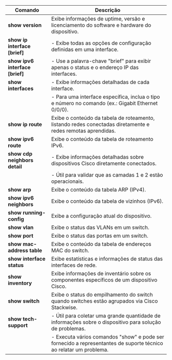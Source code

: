 | Comando                         | Descrição                                                                                                         |
| ------------------------------- | ----------------------------------------------------------------------------------------------------------------- |
| **show version**                | Exibe informações de uptime, versão e licenciamento do software e hardware do dispositivo.                        |
| **show ip interface [brief]**   | - Exibe todas as opções de configuração definidas em uma interface.                                               |
| **show ipv6 interface [brief]** | - Use a palavra-chave "brief" para exibir apenas o status e o endereço IP das interfaces.                         |
| **show interfaces**             | - Exibe informações detalhadas de cada interface.                                                                 |
|                                 | - Para uma interface específica, inclua o tipo e número no comando (ex.: Gigabit Ethernet 0/0/0).                 |
| **show ip route**               | Exibe o conteúdo da tabela de roteamento, listando redes conectadas diretamente e redes remotas aprendidas.       |
| **show ipv6 route**             | Exibe o conteúdo da tabela de roteamento IPv6.                                                                    |
| **show cdp neighbors detail**   | - Exibe informações detalhadas sobre dispositivos Cisco diretamente conectados.                                   |
|                                 | - Útil para validar que as camadas 1 e 2 estão operacionais.                                                      |
| **show arp**                    | Exibe o conteúdo da tabela ARP (IPv4).                                                                            |
| **show ipv6 neighbors**         | Exibe o conteúdo da tabela de vizinhos (IPv6).                                                                    |
| **show running-config**         | Exibe a configuração atual do dispositivo.                                                                        |
| **show vlan**                   | Exibe o status das VLANs em um switch.                                                                            |
| **show port**                   | Exibe o status das portas em um switch.                                                                           |
| **show mac-address table**      | Exibe o conteúdo da tabela de endereços MAC do switch.                                                            |
| **show interface status**       | Exibe estatísticas e informações de status das interfaces de rede.                                                |
| **show inventory**              | Exibe informações de inventário sobre os componentes específicos de um dispositivo Cisco.                         |
| **show switch**                 | Exibe o status do empilhamento do switch quando switches estão agrupados via Cisco Stackwise.                     |
| **show tech-support**           | - Útil para coletar uma grande quantidade de informações sobre o dispositivo para solução de problemas.           |
|                                 | - Executa vários comandos "show" e pode ser fornecido a representantes de suporte técnico ao relatar um problema. |